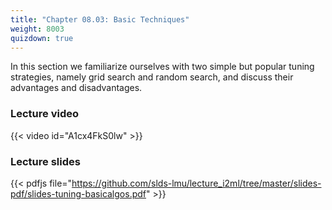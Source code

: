 ```yaml
---
title: "Chapter 08.03: Basic Techniques"
weight: 8003
quizdown: true
---
```

In this section we familiarize ourselves with two simple but popular tuning strategies, namely grid search and random search, and discuss their advantages and disadvantages. 

<!--more-->

### Lecture video

{{< video id="A1cx4FkS0lw" >}}

### Lecture slides

{{< pdfjs file="https://github.com/slds-lmu/lecture_i2ml/tree/master/slides-pdf/slides-tuning-basicalgos.pdf" >}}

